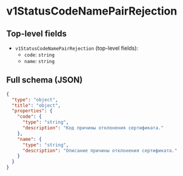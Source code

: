 # v1StatusCodeNamePairRejection

## Top-level fields
- `v1StatusCodeNamePairRejection` (top-level fields):
  - `code`: `string`
  - `name`: `string`

## Full schema (JSON)
```json
{
  "type": "object",
  "title": "object",
  "properties": {
    "code": {
      "type": "string",
      "description": "Код причины отклонения сертификата."
    },
    "name": {
      "type": "string",
      "description": "Описание причины отклонения сертификата."
    }
  }
}
```
